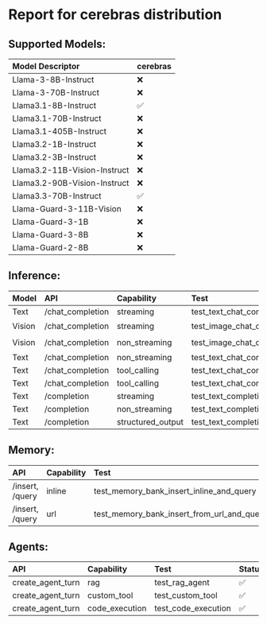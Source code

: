 # Report for cerebras distribution

## Supported Models:
| Model Descriptor | cerebras |
|:---|:---|
| Llama-3-8B-Instruct | ❌ |
| Llama-3-70B-Instruct | ❌ |
| Llama3.1-8B-Instruct | ✅ |
| Llama3.1-70B-Instruct | ❌ |
| Llama3.1-405B-Instruct | ❌ |
| Llama3.2-1B-Instruct | ❌ |
| Llama3.2-3B-Instruct | ❌ |
| Llama3.2-11B-Vision-Instruct | ❌ |
| Llama3.2-90B-Vision-Instruct | ❌ |
| Llama3.3-70B-Instruct | ✅ |
| Llama-Guard-3-11B-Vision | ❌ |
| Llama-Guard-3-1B | ❌ |
| Llama-Guard-3-8B | ❌ |
| Llama-Guard-2-8B | ❌ |

## Inference:
| Model | API | Capability | Test | Status |
|:----- |:-----|:-----|:-----|:-----|
| Text | /chat_completion | streaming | test_text_chat_completion_streaming | ✅ |
| Vision | /chat_completion | streaming | test_image_chat_completion_streaming | ⏭️ |
| Vision | /chat_completion | non_streaming | test_image_chat_completion_non_streaming | ⏭️ |
| Text | /chat_completion | non_streaming | test_text_chat_completion_non_streaming | ✅ |
| Text | /chat_completion | tool_calling | test_text_chat_completion_with_tool_calling_and_streaming | ✅ |
| Text | /chat_completion | tool_calling | test_text_chat_completion_with_tool_calling_and_non_streaming | ✅ |
| Text | /completion | streaming | test_text_completion_streaming | ✅ |
| Text | /completion | non_streaming | test_text_completion_non_streaming | ✅ |
| Text | /completion | structured_output | test_text_completion_structured_output | ❌ |

## Memory:
| API | Capability | Test | Status |
|:-----|:-----|:-----|:-----|
| /insert, /query | inline | test_memory_bank_insert_inline_and_query | ✅ |
| /insert, /query | url | test_memory_bank_insert_from_url_and_query | ✅ |

## Agents:
| API | Capability | Test | Status |
|:-----|:-----|:-----|:-----|
| create_agent_turn | rag | test_rag_agent | ✅ |
| create_agent_turn | custom_tool | test_custom_tool | ✅ |
| create_agent_turn | code_execution | test_code_execution | ✅ |
